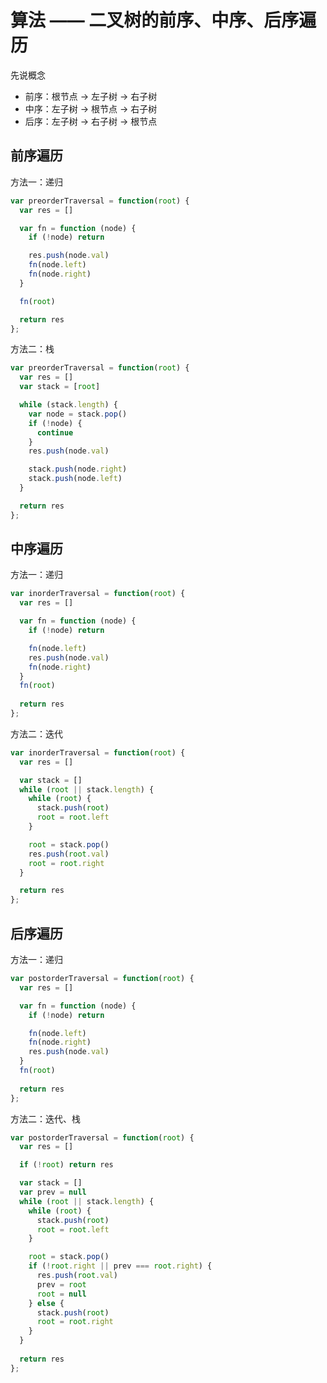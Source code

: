 # 算法 —— 二叉树的前序、中序、后序遍历

先说概念

* 前序：根节点 -> 左子树 -> 右子树
* 中序：左子树 -> 根节点 -> 右子树
* 后序：左子树 -> 右子树 -> 根节点

## 前序遍历

方法一：递归

```javascript
var preorderTraversal = function(root) {
  var res = []

  var fn = function (node) {
    if (!node) return

    res.push(node.val)
    fn(node.left)
    fn(node.right)
  }

  fn(root)

  return res
};
```

方法二：栈

```javascript
var preorderTraversal = function(root) {
  var res = []
  var stack = [root]

  while (stack.length) {
    var node = stack.pop()
    if (!node) {
      continue
    }
    res.push(node.val)

    stack.push(node.right)
    stack.push(node.left)
  }

  return res
};
```

## 中序遍历

方法一：递归

```javascript
var inorderTraversal = function(root) {
  var res = []

  var fn = function (node) {
    if (!node) return

    fn(node.left)
    res.push(node.val)
    fn(node.right)
  }
  fn(root)
  
  return res
};
```

方法二：迭代

```javascript
var inorderTraversal = function(root) {
  var res = []

  var stack = []
  while (root || stack.length) {
    while (root) {
      stack.push(root)
      root = root.left
    }

    root = stack.pop()
    res.push(root.val)
    root = root.right
  }

  return res
};
```

## 后序遍历

方法一：递归

```javascript
var postorderTraversal = function(root) {
  var res = []

  var fn = function (node) {
    if (!node) return

    fn(node.left)
    fn(node.right)
    res.push(node.val)
  }
  fn(root)
  
  return res
};
```

方法二：迭代、栈

```javascript
var postorderTraversal = function(root) {
  var res = []

  if (!root) return res

  var stack = []
  var prev = null
  while (root || stack.length) {
    while (root) {
      stack.push(root)
      root = root.left
    }

    root = stack.pop()
    if (!root.right || prev === root.right) {
      res.push(root.val)
      prev = root
      root = null
    } else {
      stack.push(root)
      root = root.right
    }
  }
  
  return res
};
```

